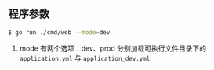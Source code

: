 ## 程序参数

```bash
$ go run ./cmd/web --mode=dev
```

1. mode 有两个选项：dev、prod 分别加载可执行文件目录下的 `application.yml` 与 `application_dev.yml`
